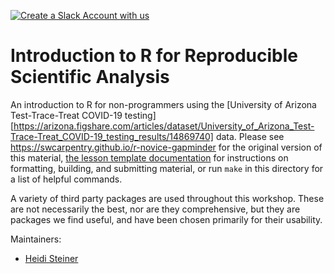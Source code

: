 [![Create a Slack Account with us](https://img.shields.io/badge/Create_Slack_Account-The_Carpentries-071159.svg)](https://swc-slack-invite.herokuapp.com/)

Introduction to R for Reproducible Scientific Analysis
======================================

An introduction to R for non-programmers using the [University of Arizona Test-Trace-Treat COVID-19 testing][https://arizona.figshare.com/articles/dataset/University_of_Arizona_Test-Trace-Treat_COVID-19_testing_results/14869740] data.
Please see <https://swcarpentry.github.io/r-novice-gapminder> for the original version of this material,
[the lesson template documentation][lesson-example]
for instructions on formatting, building, and submitting material,
or run `make` in this directory for a list of helpful commands.

A variety of third party packages are used throughout this workshop. These
are not necessarily the best, nor are they comprehensive, but they are
packages we find useful, and have been chosen primarily for their
usability.

Maintainers:

* [Heidi Steiner](heidi_steiner)

[gapminder]: http://www.gapminder.org/
[lesson-example]: https://carpentries.github.io/lesson-example
[heidi_steiner]: https://datascience.arizona.edu/person/heidi-steiner
